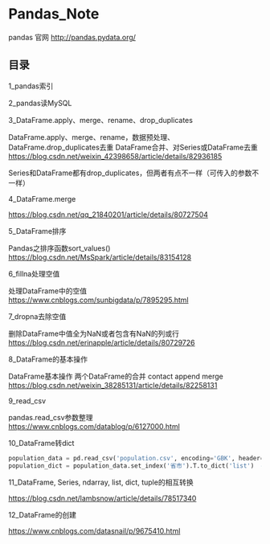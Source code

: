 # Pandas_Note

pandas 官网  http://pandas.pydata.org/

## 目录

1_pandas索引

2_pandas读MySQL

3_DataFrame.apply、merge、rename、drop_duplicates

DataFrame.apply、merge、rename，数据预处理、DataFrame.drop_duplicates去重    DataFrame合并、对Series或DataFrame去重  https://blog.csdn.net/weixin_42398658/article/details/82936185

Series和DataFrame都有drop_duplicates，但两者有点不一样（可传入的参数不一样）

4_DataFrame.merge

https://blog.csdn.net/qq_21840201/article/details/80727504

5_DataFrame排序

Pandas之排序函数sort_values()  https://blog.csdn.net/MsSpark/article/details/83154128

6_fillna处理空值

处理DataFrame中的空值  https://www.cnblogs.com/sunbigdata/p/7895295.html

7_dropna去除空值

删除DataFrame中值全为NaN或者包含有NaN的列或行  https://blog.csdn.net/erinapple/article/details/80729726

8_DataFrame的基本操作

DataFrame基本操作  两个DataFrame的合并  contact  append  merge  https://blog.csdn.net/weixin_38285131/article/details/82258131

9_read_csv

pandas.read_csv参数整理  https://www.cnblogs.com/datablog/p/6127000.html

10_DataFrame转dict
```python
population_data = pd.read_csv('population.csv', encoding='GBK', header=None, names=['省市', '人口数'])  # DataFrame
population_dict = population_data.set_index('省市').T.to_dict('list')  # dict  # set_index() 设置索引
```

11_DataFrame, Series, ndarray, list, dict, tuple的相互转换

https://blog.csdn.net/lambsnow/article/details/78517340


12_DataFrame的创建

https://www.cnblogs.com/datasnail/p/9675410.html



